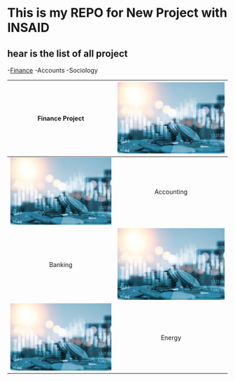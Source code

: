# This is my REPO for New Project with INSAID
## hear is the list of all project

-[Finance](https://github.com/Nimesh339/Private/tree/main/Finance_Project "Finance")
-Accounts
-Sociology

| Finance Project  |  [![Fin](https://raw.githubusercontent.com/Nimesh339/Private/main/images/istockphoto-1250581414-612x612.jpg "Fin")](https://raw.githubusercontent.com/Nimesh339/Private/main/images/istockphoto-1250581414-612x612.jpg "Fin") |
| :------------: | :------------: |
|[![Accounts](https://raw.githubusercontent.com/Nimesh339/Private/main/images/istockphoto-1250581414-612x612.jpg "Accounts")](https://raw.githubusercontent.com/Nimesh339/Private/main/images/istockphoto-1250581414-612x612.jpg "Accounts")|Accounting|
| Banking  |[![energy](https://raw.githubusercontent.com/Nimesh339/Private/main/images/istockphoto-1250581414-612x612.jpg "energy")](https://raw.githubusercontent.com/Nimesh339/Private/main/images/istockphoto-1250581414-612x612.jpg "energy")  |
|[![anking](https://raw.githubusercontent.com/Nimesh339/Private/main/images/istockphoto-1250581414-612x612.jpg "anking")](https://raw.githubusercontent.com/Nimesh339/Private/main/images/istockphoto-1250581414-612x612.jpg "anking")   | Energy  |
